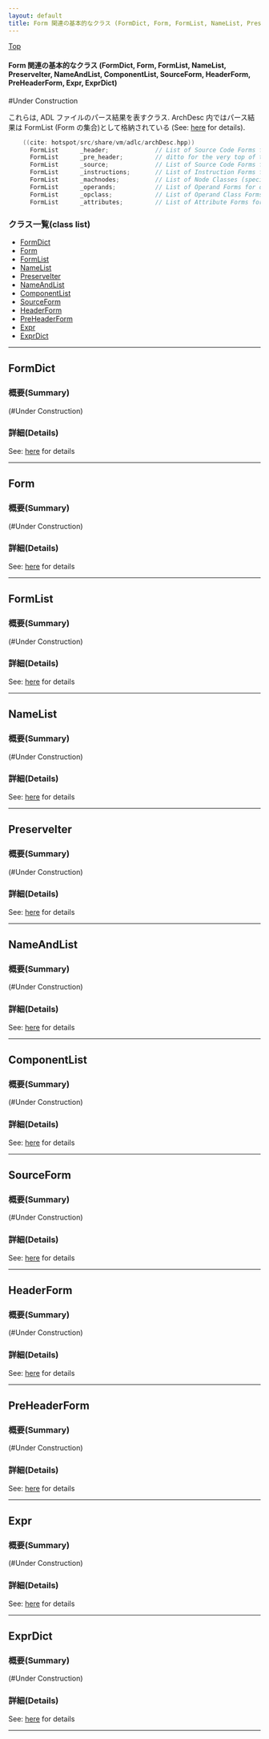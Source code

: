 ```yaml
---
layout: default
title: Form 関連の基本的なクラス (FormDict, Form, FormList, NameList, PreserveIter, NameAndList, ComponentList, SourceForm, HeaderForm, PreHeaderForm, Expr, ExprDict)
---
```

[Top](../index.html)

#### Form 関連の基本的なクラス (FormDict, Form, FormList, NameList, PreserveIter, NameAndList, ComponentList, SourceForm, HeaderForm, PreHeaderForm, Expr, ExprDict)

#Under Construction

これらは, ADL ファイルのパース結果を表すクラス.
ArchDesc 内ではパース結果は FormList (Form の集合)として格納されている (See: [here](nop0Yyr-jc.html) for details).


```cpp
    ((cite: hotspot/src/share/vm/adlc/archDesc.hpp))
      FormList      _header;             // List of Source Code Forms for hpp file
      FormList      _pre_header;         // ditto for the very top of the hpp file
      FormList      _source;             // List of Source Code Forms for output
      FormList      _instructions;       // List of Instruction Forms for output
      FormList      _machnodes;          // List of Node Classes (special for pipelining)
      FormList      _operands;           // List of Operand Forms for output
      FormList      _opclass;            // List of Operand Class Forms for output
      FormList      _attributes;         // List of Attribute Forms for parsing
```


### クラス一覧(class list)

  * [FormDict](#nodatkp467)
  * [Form](#nooMY_yHGo)
  * [FormList](#noqkCPapi0)
  * [NameList](#noqskXyC7h)
  * [PreserveIter](#nobEwtpIVi)
  * [NameAndList](#no44xfP1ar)
  * [ComponentList](#noLP3wTy4G)
  * [SourceForm](#no6SaSvepr)
  * [HeaderForm](#noeZpjlxFw)
  * [PreHeaderForm](#noPbWxuPqg)
  * [Expr](#nou9p5Z4BL)
  * [ExprDict](#noFIBwwvyT)


---
## <a name="nodatkp467" id="nodatkp467">FormDict</a>

### 概要(Summary)
(#Under Construction)



### 詳細(Details)
See: [here](../doxygen/classFormDict.html) for details

---
## <a name="nooMY_yHGo" id="nooMY_yHGo">Form</a>

### 概要(Summary)
(#Under Construction)



### 詳細(Details)
See: [here](../doxygen/classForm.html) for details

---
## <a name="noqkCPapi0" id="noqkCPapi0">FormList</a>

### 概要(Summary)
(#Under Construction)



### 詳細(Details)
See: [here](../doxygen/classFormList.html) for details

---
## <a name="noqskXyC7h" id="noqskXyC7h">NameList</a>

### 概要(Summary)
(#Under Construction)



### 詳細(Details)
See: [here](../doxygen/classNameList.html) for details

---
## <a name="nobEwtpIVi" id="nobEwtpIVi">PreserveIter</a>

### 概要(Summary)
(#Under Construction)



### 詳細(Details)
See: [here](../doxygen/classPreserveIter.html) for details

---
## <a name="no44xfP1ar" id="no44xfP1ar">NameAndList</a>

### 概要(Summary)
(#Under Construction)



### 詳細(Details)
See: [here](../doxygen/classNameAndList.html) for details

---
## <a name="noLP3wTy4G" id="noLP3wTy4G">ComponentList</a>

### 概要(Summary)
(#Under Construction)



### 詳細(Details)
See: [here](../doxygen/classComponentList.html) for details

---
## <a name="no6SaSvepr" id="no6SaSvepr">SourceForm</a>

### 概要(Summary)
(#Under Construction)



### 詳細(Details)
See: [here](../doxygen/classSourceForm.html) for details

---
## <a name="noeZpjlxFw" id="noeZpjlxFw">HeaderForm</a>

### 概要(Summary)
(#Under Construction)



### 詳細(Details)
See: [here](../doxygen/classHeaderForm.html) for details

---
## <a name="noPbWxuPqg" id="noPbWxuPqg">PreHeaderForm</a>

### 概要(Summary)
(#Under Construction)



### 詳細(Details)
See: [here](../doxygen/classPreHeaderForm.html) for details

---
## <a name="nou9p5Z4BL" id="nou9p5Z4BL">Expr</a>

### 概要(Summary)
(#Under Construction)



### 詳細(Details)
See: [here](../doxygen/classExpr.html) for details

---
## <a name="noFIBwwvyT" id="noFIBwwvyT">ExprDict</a>

### 概要(Summary)
(#Under Construction)



### 詳細(Details)
See: [here](../doxygen/classExprDict.html) for details

---
